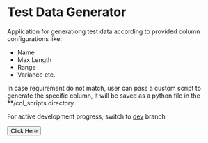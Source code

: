 <h1> Test Data Generator </h1>
<p>
   Application for generationg test data according to provided column configurations like:
   <ul>
   <li>Name</li>
   <li>Max Length</li>
   <li>Range</li>
   <li>Variance etc.</li>
   </ul>  

   In case requirement do not match, user can pass a custom script to generate the specific column, it will be saved as a python file in the **/col_scripts directory.  
</p>

<p> For active development progress, switch to <a href="https://github.com/adarshjhaa100/test-data-generator/tree/dev" alt="dev">dev</a> branch </p>

<div id="ele"></div>
<button>Click Here</button>
<!-- <script>
   const ele = document.getElementById("ele");
   
   fetch('https://jsonplaceholder.typicode.com/posts/1')
  .then((response) => response.json())
  .then((json) => console.log(json));
<script> -->
